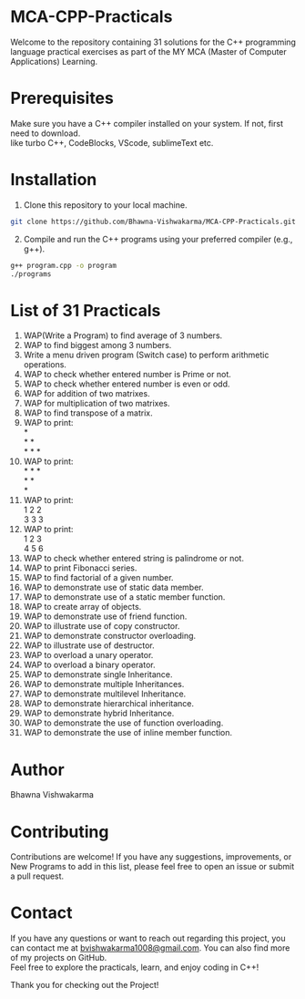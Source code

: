 # MCA-CPP-Practicals

Welcome to the repository containing 31 solutions for the C++ programming language practical exercises as part of the MY MCA (Master of Computer Applications) Learning.



# Prerequisites  
Make sure you have a C++ compiler installed on your system. If not, first need to download.  
like turbo C++, CodeBlocks, VScode, sublimeText etc.


# Installation
1. Clone this repository to your local machine.  


```bash   
git clone https://github.com/Bhawna-Vishwakarma/MCA-CPP-Practicals.git
```


2. Compile and run the C++ programs using your preferred compiler (e.g., g++).  


```bash    
g++ program.cpp -o program
./programs
``` 

# List of 31 Practicals

1. WAP(Write a Program) to find average of 3 numbers.  
2. WAP to find biggest among 3 numbers.  
3. Write a menu driven program (Switch case) to perform arithmetic operations.  
4. WAP to check whether entered number is Prime or not.  
5. WAP to check whether entered number is even or odd.  
6. WAP for addition of two matrixes.  
7. WAP for multiplication of two matrixes.  
8. WAP to find transpose of a matrix.  
9. WAP to print:    
   \*   
   \* \*   
   \* \* \*    
11. WAP to print:  
   \* \* \*    
   \* \*    
   \*     
11. WAP to print:  
    1 2 2  
    3 3 3  
12. WAP to print:  
    1 2 3  
    4 5 6  
13. WAP to check whether entered string is palindrome or not.  
14. WAP to print Fibonacci series.  
15. WAP to find factorial of a given number.  
16. WAP to demonstrate use of static data member.  
17. WAP to demonstrate use of a static member function.  
18. WAP to create array of objects.  
19. WAP to demonstrate use of friend function.  
20. WAP to illustrate use of copy constructor.  
21. WAP to demonstrate constructor overloading.  
22. WAP to illustrate use of destructor.   
23. WAP to overload a unary operator.  
24. WAP to overload a binary operator.  
25. WAP to demonstrate single Inheritance.  
26. WAP to demonstrate multiple Inheritances.  
27. WAP to demonstrate multilevel Inheritance.  
28. WAP to demonstrate hierarchical inheritance.  
29. WAP to demonstrate hybrid Inheritance.  
30. WAP to demonstrate the use of function overloading.  
31. WAP to demonstrate the use of inline member function.  


# Author    
Bhawna Vishwakarma  


# Contributing
Contributions are welcome! If you have any suggestions, improvements, or New Programs to add in this list, please feel free to open an issue or submit a pull request.


# Contact  
If you have any questions or want to reach out regarding this project, you can contact me at bvishwakarma1008@gmail.com. You can also find more of my projects on GitHub.  
Feel free to explore the practicals, learn, and enjoy coding in C++!  


Thank you for checking out the Project!
